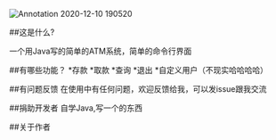 ![Annotation 2020-12-10 190520](https://user-images.githubusercontent.com/60839179/114267782-56c83080-9a30-11eb-9c86-abda69e4ecee.jpg)

##这是什么?

一个用Java写的简单的ATM系统，简单的命令行界面

##有哪些功能？
*存款
*取款
*查询
*退出
*自定义用户（不现实哈哈哈哈）

##有问题反馈
在使用中有任何问题，欢迎反馈给我，可以发issue跟我交流

##捐助开发者
自学Java,写一个的东西

##关于作者
